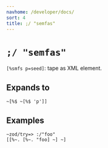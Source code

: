 ```yaml
---
navhome: /developer/docs/
sort: 4
title: ;/ "semfas"
---
```


# `;/ "semfas"`

`[%smfs p=seed]`: tape as XML element.

## Expands to

```
~[%$ ~[%$ 'p']]
```

## Examples
```
~zod/try=> :/"foo"
[[%~. [%~. "foo] ~] ~]
```

